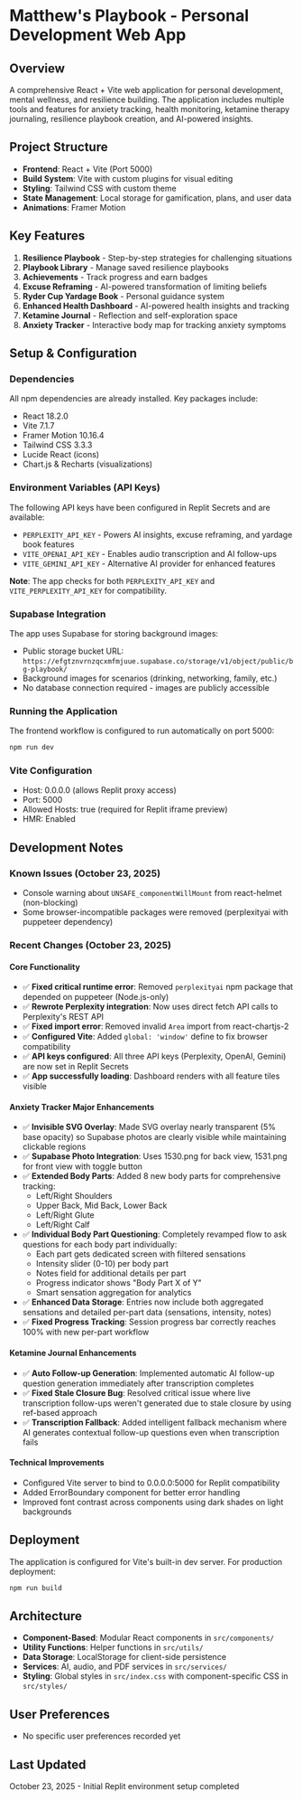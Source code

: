 # Matthew's Playbook - Personal Development Web App

## Overview
A comprehensive React + Vite web application for personal development, mental wellness, and resilience building. The application includes multiple tools and features for anxiety tracking, health monitoring, ketamine therapy journaling, resilience playbook creation, and AI-powered insights.

## Project Structure
- **Frontend**: React + Vite (Port 5000)
- **Build System**: Vite with custom plugins for visual editing
- **Styling**: Tailwind CSS with custom theme
- **State Management**: Local storage for gamification, plans, and user data
- **Animations**: Framer Motion

## Key Features
1. **Resilience Playbook** - Step-by-step strategies for challenging situations
2. **Playbook Library** - Manage saved resilience playbooks
3. **Achievements** - Track progress and earn badges
4. **Excuse Reframing** - AI-powered transformation of limiting beliefs
5. **Ryder Cup Yardage Book** - Personal guidance system
6. **Enhanced Health Dashboard** - AI-powered health insights and tracking
7. **Ketamine Journal** - Reflection and self-exploration space
8. **Anxiety Tracker** - Interactive body map for tracking anxiety symptoms

## Setup & Configuration

### Dependencies
All npm dependencies are already installed. Key packages include:
- React 18.2.0
- Vite 7.1.7
- Framer Motion 10.16.4
- Tailwind CSS 3.3.3
- Lucide React (icons)
- Chart.js & Recharts (visualizations)

### Environment Variables (API Keys)
The following API keys have been configured in Replit Secrets and are available:
- `PERPLEXITY_API_KEY` - Powers AI insights, excuse reframing, and yardage book features
- `VITE_OPENAI_API_KEY` - Enables audio transcription and AI follow-ups
- `VITE_GEMINI_API_KEY` - Alternative AI provider for enhanced features

**Note**: The app checks for both `PERPLEXITY_API_KEY` and `VITE_PERPLEXITY_API_KEY` for compatibility.

### Supabase Integration
The app uses Supabase for storing background images:
- Public storage bucket URL: `https://efgtznvrnzqcxmfmjuue.supabase.co/storage/v1/object/public/bg-playbook/`
- Background images for scenarios (drinking, networking, family, etc.)
- No database connection required - images are publicly accessible

### Running the Application
The frontend workflow is configured to run automatically on port 5000:
```bash
npm run dev
```

### Vite Configuration
- Host: 0.0.0.0 (allows Replit proxy access)
- Port: 5000
- Allowed Hosts: true (required for Replit iframe preview)
- HMR: Enabled

## Development Notes

### Known Issues (October 23, 2025)
- Console warning about `UNSAFE_componentWillMount` from react-helmet (non-blocking)
- Some browser-incompatible packages were removed (perplexityai with puppeteer dependency)

### Recent Changes (October 23, 2025)

#### Core Functionality
- ✅ **Fixed critical runtime error**: Removed `perplexityai` npm package that depended on puppeteer (Node.js-only)
- ✅ **Rewrote Perplexity integration**: Now uses direct fetch API calls to Perplexity's REST API
- ✅ **Fixed import error**: Removed invalid `Area` import from react-chartjs-2
- ✅ **Configured Vite**: Added `global: 'window'` define to fix browser compatibility
- ✅ **API keys configured**: All three API keys (Perplexity, OpenAI, Gemini) are now set in Replit Secrets
- ✅ **App successfully loading**: Dashboard renders with all feature tiles visible

#### Anxiety Tracker Major Enhancements
- ✅ **Invisible SVG Overlay**: Made SVG overlay nearly transparent (5% base opacity) so Supabase photos are clearly visible while maintaining clickable regions
- ✅ **Supabase Photo Integration**: Uses 1530.png for back view, 1531.png for front view with toggle button
- ✅ **Extended Body Parts**: Added 8 new body parts for comprehensive tracking:
  - Left/Right Shoulders
  - Upper Back, Mid Back, Lower Back
  - Left/Right Glute
  - Left/Right Calf
- ✅ **Individual Body Part Questioning**: Completely revamped flow to ask questions for each body part individually:
  - Each part gets dedicated screen with filtered sensations
  - Intensity slider (0-10) per body part
  - Notes field for additional details per part
  - Progress indicator shows "Body Part X of Y"
  - Smart sensation aggregation for analytics
- ✅ **Enhanced Data Storage**: Entries now include both aggregated sensations and detailed per-part data (sensations, intensity, notes)
- ✅ **Fixed Progress Tracking**: Session progress bar correctly reaches 100% with new per-part workflow

#### Ketamine Journal Enhancements
- ✅ **Auto Follow-up Generation**: Implemented automatic AI follow-up question generation immediately after transcription completes
- ✅ **Fixed Stale Closure Bug**: Resolved critical issue where live transcription follow-ups weren't generated due to stale closure by using ref-based approach
- ✅ **Transcription Fallback**: Added intelligent fallback mechanism where AI generates contextual follow-up questions even when transcription fails

#### Technical Improvements
- Configured Vite server to bind to 0.0.0.0:5000 for Replit compatibility
- Added ErrorBoundary component for better error handling
- Improved font contrast across components using dark shades on light backgrounds

## Deployment
The application is configured for Vite's built-in dev server. For production deployment:
```bash
npm run build
```

## Architecture
- **Component-Based**: Modular React components in `src/components/`
- **Utility Functions**: Helper functions in `src/utils/`
- **Data Storage**: LocalStorage for client-side persistence
- **Services**: AI, audio, and PDF services in `src/services/`
- **Styling**: Global styles in `src/index.css` with component-specific CSS in `src/styles/`

## User Preferences
- No specific user preferences recorded yet

## Last Updated
October 23, 2025 - Initial Replit environment setup completed
